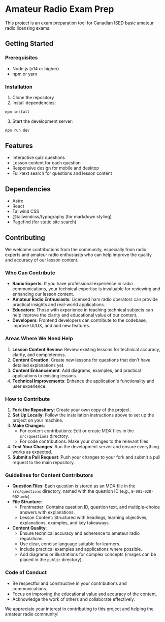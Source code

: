 

# Amateur Radio Exam Prep

This project is an exam preparation tool for Canadian ISED basic amateur radio licensing exams.

## Getting Started

### Prerequisites

- Node.js (v14 or higher)
- npm or yarn

### Installation

1. Clone the repository
2. Install dependencies:

```bash
npm install
```

3. Start the development server:

```bash
npm run dev
```

## Features

- Interactive quiz questions
- Lesson content for each question
- Responsive design for mobile and desktop
- Full-text search for questions and lesson content

## Dependencies

- Astro
- React
- Tailwind CSS
- @tailwindcss/typography (for markdown styling)
- Pagefind (for static site search)

## Contributing

We welcome contributions from the community, especially from radio experts and amateur radio enthusiasts who can help improve the quality and accuracy of our lesson content.

### Who Can Contribute

- **Radio Experts**: If you have professional experience in radio communications, your technical expertise is invaluable for reviewing and enhancing our lesson content.
- **Amateur Radio Enthusiasts**: Licensed ham radio operators can provide practical insights and real-world applications.
- **Educators**: Those with experience in teaching technical subjects can help improve the clarity and educational value of our content.
- **Developers**: Frontend developers can contribute to the codebase, improve UI/UX, and add new features.

### Areas Where We Need Help

1. **Lesson Content Review**: Review existing lessons for technical accuracy, clarity, and completeness.
2. **Content Creation**: Create new lessons for questions that don't have detailed explanations yet.
3. **Content Enhancement**: Add diagrams, examples, and practical applications to existing lessons.
4. **Technical Improvements**: Enhance the application's functionality and user experience.

### How to Contribute

1. **Fork the Repository**: Create your own copy of the project.
2. **Set Up Locally**: Follow the installation instructions above to set up the project on your machine.
3. **Make Changes**:
   - For content contributions: Edit or create MDX files in the `src/questions` directory.
   - For code contributions: Make your changes to the relevant files.
4. **Test Your Changes**: Run the development server and ensure everything works as expected.
5. **Submit a Pull Request**: Push your changes to your fork and submit a pull request to the main repository.

### Guidelines for Content Contributors

- **Question Files**: Each question is stored as an MDX file in the `src/questions` directory, named with the question ID (e.g., `B-001-020-002.mdx`).
- **File Structure**:
  - Frontmatter: Contains question ID, question text, and multiple-choice answers with explanations.
  - Lesson Content: Structured with headings, learning objectives, explanations, examples, and key takeaways.
- **Content Quality**:
  - Ensure technical accuracy and adherence to amateur radio regulations.
  - Use clear, concise language suitable for learners.
  - Include practical examples and applications where possible.
  - Add diagrams or illustrations for complex concepts (images can be placed in the `public` directory).

### Code of Conduct

- Be respectful and constructive in your contributions and communications.
- Focus on improving the educational value and accuracy of the content.
- Acknowledge the work of others and collaborate effectively.

We appreciate your interest in contributing to this project and helping the amateur radio community!
